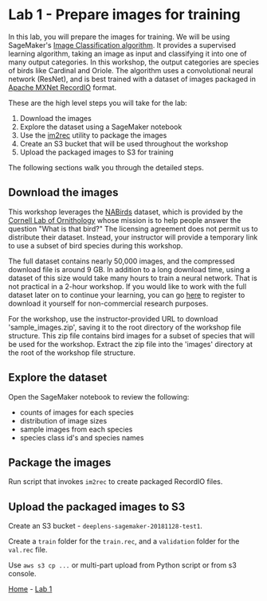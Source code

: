 # Lab 1 - Prepare images for training

In this lab, you will prepare the images for training.  We will be using SageMaker's [Image Classification algorithm](https://docs.aws.amazon.com/sagemaker/latest/dg/image-classification.html).  It provides a supervised learning algorithm, taking an image as input and classifying it into one of many output categories.  In this workshop, the output categories are species of birds like Cardinal and Oriole.  The algorithm uses a convolutional neural network (ResNet), and is best trained with a dataset of images packaged in [Apache MXNet RecordIO](https://mxnet.incubator.apache.org/architecture/note_data_loading.html) format.

These are the high level steps you will take for the lab:

1. Download the images
2. Explore the dataset using a SageMaker notebook
3. Use the [im2rec](https://mxnet.incubator.apache.org/faq/recordio.html) utility to package the images
4. Create an S3 bucket that will be used throughout the workshop
5. Upload the packaged images to S3 for training

The following sections walk you through the detailed steps.

## Download the images

This workshop leverages the [NABirds]( http://dl.allaboutbirds.org/nabirds) dataset, which is provided by the [Cornell Lab of Ornithology](http://merlin.allaboutbirds.org/the-story/) whose mission is to help people answer the question "What is that bird?"  The licensing agreement does not permit us to distribute their dataset.  Instead, your instructor will provide a temporary link to use a subset of bird species during this workshop.

The full dataset contains nearly 50,000 images, and the compressed download file is around 9 GB.  In addition to a long download time, using a dataset of this size would take many hours to train a neural network.  That is not practical in a 2-hour workshop.  If you would like to work with the full dataset later on to continue your learning, you can go [here](http://dl.allaboutbirds.org/nabirds) to register to download it yourself for non-commercial research purposes.

For the workshop, use the instructor-provided URL to download 'sample_images.zip', saving it to the root directory of the workshop file structure.  This zip file contains bird images for a subset of species that will be used for the workshop.  Extract the zip file into the 'images' directory at the root of the workshop file structure.

## Explore the dataset

Open the SageMaker notebook to review the following:

* counts of images for each species
* distribution of image sizes
* sample images from each species
* species class id's and species names

## Package the images

Run script that invokes `im2rec` to create packaged RecordIO files.

## Upload the packaged images to S3

Create an S3 bucket - `deeplens-sagemaker-20181128-test1`.

Create a `train` folder for the `train.rec`, and a `validation` folder for the `val.rec` file.

Use `aws s3 cp ...` or multi-part upload from Python script or from s3 console.


[Home](../README.md) - [Lab 1](docs/lab1-image-prep.md)
